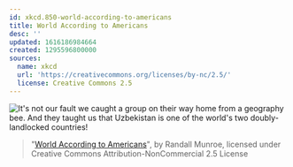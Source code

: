 ```yaml
---
id: xkcd.850-world-according-to-americans
title: World According to Americans
desc: ''
updated: 1616186984664
created: 1295596800000
sources:
  name: xkcd
  url: 'https://creativecommons.org/licenses/by-nc/2.5/'
  license: Creative Commons 2.5
---
```

![It's not our fault we caught a group on their way home from a geography bee. And they taught us that Uzbekistan is one of the world's two doubly-landlocked countries!](https://imgs.xkcd.com/comics/world_according_to_americans.png)
> "[World According to Americans](https://xkcd.com/850/)", by Randall Munroe, licensed under Creative Commons Attribution-NonCommercial 2.5 License
